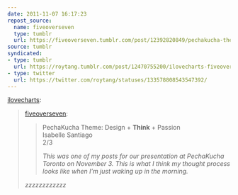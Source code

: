 ```yaml
---
date: 2011-11-07 16:17:23
repost_source:
  name: fiveoverseven
  type: tumblr
  url: https://fiveoverseven.tumblr.com/post/12392820849/pechakucha-theme-design-think-passion
source: tumblr
syndicated:
- type: tumblr
  url: https://roytang.tumblr.com/post/12470755200/ilovecharts-fiveoverseven-pechakucha-theme
- type: twitter
  url: https://twitter.com/roytang/statuses/133578808543547392/
---
```


<p><a href="http://ilovecharts.tumblr.com/post/12470694882/fiveoverseven-pechakucha-theme-design-think">ilovecharts</a>:</p>
<blockquote>
<p><a href="http://www.fiveoverseven.com/post/12392820849/pechakucha-theme-design-think-passion">fiveoverseven</a>:</p>
<blockquote>
<p>PechaKucha Theme: Design + <strong>Think</strong> + Passion<br/>Isabelle Santiago<br/>2/3</p>
<p><em>This was one of my posts for our presentation at PechaKucha  Toronto on November 3. This is what I think my thought process looks like when I’m just waking up in the morning.<br/></em></p>
</blockquote>
<p><em>zzzzzzzzzzzz</em></p>
</blockquote>